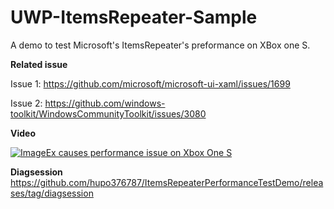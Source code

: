 # UWP-ItemsRepeater-Sample

A demo to test Microsoft's ItemsRepeater's preformance on XBox one S.

**Related issue**

Issue 1: https://github.com/microsoft/microsoft-ui-xaml/issues/1699

Issue 2: https://github.com/windows-toolkit/WindowsCommunityToolkit/issues/3080

**Video**

[![ImageEx causes performance issue on Xbox One S](https://i.ibb.co/hFQ4Gqp/https-i-ytimg-com-vi-o-FLVUq7p9o8-hqdefault.jpg)](https://youtu.be/oFLVUq7p9o8 "ImageEx causes performance issue on Xbox One S")

**Diagsession**
https://github.com/hupo376787/ItemsRepeaterPerformanceTestDemo/releases/tag/diagsession
